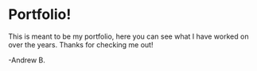# Portfolio!
This is meant to be my portfolio, here you can see what I have worked on over the years.
Thanks for checking me out!

-Andrew B.
